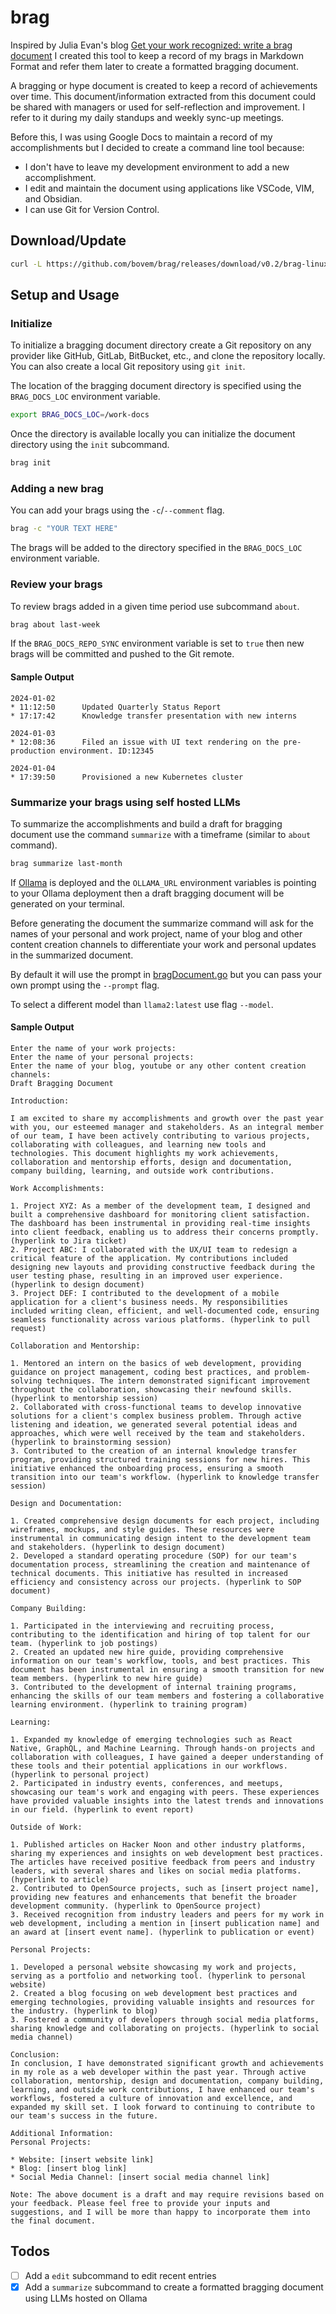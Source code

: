 # brag
Inspired by Julia Evan's blog [Get your work recognized: write a brag document](https://jvns.ca/blog/brag-documents/)
I created this tool to keep a record of my brags in Markdown Format and 
refer them later to create a formatted bragging document.

A bragging or hype document is created to keep a record of achievements over time.
This document/information extracted from this document could be shared with managers 
or used for self-reflection and improvement. I refer to it during my daily standups
and weekly sync-up meetings.

Before this, I was using Google Docs to maintain a record of my accomplishments
but I decided to create a command line tool because:
* I don't have to leave my development environment to add a new accomplishment. 
* I edit and maintain the document using applications like VSCode, VIM, and Obsidian.
* I can use Git for Version Control. 

## Download/Update
```bash
curl -L https://github.com/bovem/brag/releases/download/v0.2/brag-linux-amd64 > /usr/local/bin/brag
```

## Setup and Usage

### Initialize
To initialize a bragging document directory create a Git repository on any provider
like GitHub, GitLab, BitBucket, etc., and clone the repository locally. You can also
create a local Git repository using `git init`.

The location of the bragging document directory is specified using the `BRAG_DOCS_LOC`
environment variable.
```bash
export BRAG_DOCS_LOC=/work-docs
```

Once the directory is available locally you can initialize the document directory
using the `init` subcommand.
```bash
brag init
```

### Adding a new brag
You can add your brags using the `-c`/`--comment` flag.
```bash
brag -c "YOUR TEXT HERE"
```

The brags will be added to the directory specified in the `BRAG_DOCS_LOC` environment
variable.

### Review your brags
To review brags added in a given time period use subcommand `about`.
```bash
brag about last-week
```

If the `BRAG_DOCS_REPO_SYNC` environment variable is set to `true` then new brags
will be committed and pushed to the Git remote.

#### Sample Output
```text
2024-01-02                                                                                                                                        
* 11:12:50      Updated Quarterly Status Report
* 17:17:42      Knowledge transfer presentation with new interns

2024-01-03
* 12:08:36      Filed an issue with UI text rendering on the pre-production environment. ID:12345

2024-01-04
* 17:39:50      Provisioned a new Kubernetes cluster
```

### Summarize your brags using self hosted LLMs
To summarize the accomplishments and build a draft for bragging document use the command
`summarize` with a timeframe (similar to `about` command).
```bash
brag summarize last-month
```
If [Ollama](https://www.avni.sh/posts/homelab/self-hosting-ollama/) is deployed and the 
`OLLAMA_URL` environment variables is pointing to your Ollama deployment then
a draft bragging document will be generated on your terminal.

Before generating the document the summarize command will ask for the names of your personal
and work project, name of your blog and other content creation channels to differentiate 
your work and personal updates in the summarized document.

By default it will use the prompt in [bragDocument.go](./utils/bragDocument.go) but you can
pass your own prompt using the `--prompt` flag. 

To select a different model than `llama2:latest` use flag `--model`.

#### Sample Output
```text
Enter the name of your work projects:
Enter the name of your personal projects:
Enter the name of your blog, youtube or any other content creation channels:
Draft Bragging Document

Introduction:

I am excited to share my accomplishments and growth over the past year with you, our esteemed manager and stakeholders. As an integral member of our team, I have been actively contributing to various projects, collaborating with colleagues, and learning new tools and technologies. This document highlights my work achievements, collaboration and mentorship efforts, design and documentation, company building, learning, and outside work contributions.

Work Accomplishments:

1. Project XYZ: As a member of the development team, I designed and built a comprehensive dashboard for monitoring client satisfaction. The dashboard has been instrumental in providing real-time insights into client feedback, enabling us to address their concerns promptly. (hyperlink to Jira ticket)
2. Project ABC: I collaborated with the UX/UI team to redesign a critical feature of the application. My contributions included designing new layouts and providing constructive feedback during the user testing phase, resulting in an improved user experience. (hyperlink to design document)
3. Project DEF: I contributed to the development of a mobile application for a client's business needs. My responsibilities included writing clean, efficient, and well-documented code, ensuring seamless functionality across various platforms. (hyperlink to pull request)

Collaboration and Mentorship:

1. Mentored an intern on the basics of web development, providing guidance on project management, coding best practices, and problem-solving techniques. The intern demonstrated significant improvement throughout the collaboration, showcasing their newfound skills. (hyperlink to mentorship session)
2. Collaborated with cross-functional teams to develop innovative solutions for a client's complex business problem. Through active listening and ideation, we generated several potential ideas and approaches, which were well received by the team and stakeholders. (hyperlink to brainstorming session)
3. Contributed to the creation of an internal knowledge transfer program, providing structured training sessions for new hires. This initiative enhanced the onboarding process, ensuring a smooth transition into our team's workflow. (hyperlink to knowledge transfer session)

Design and Documentation:

1. Created comprehensive design documents for each project, including wireframes, mockups, and style guides. These resources were instrumental in communicating design intent to the development team and stakeholders. (hyperlink to design document)
2. Developed a standard operating procedure (SOP) for our team's documentation process, streamlining the creation and maintenance of technical documents. This initiative has resulted in increased efficiency and consistency across our projects. (hyperlink to SOP document)

Company Building:

1. Participated in the interviewing and recruiting process, contributing to the identification and hiring of top talent for our team. (hyperlink to job postings)
2. Created an updated new hire guide, providing comprehensive information on our team's workflow, tools, and best practices. This document has been instrumental in ensuring a smooth transition for new team members. (hyperlink to new hire guide)
3. Contributed to the development of internal training programs, enhancing the skills of our team members and fostering a collaborative learning environment. (hyperlink to training program)

Learning:

1. Expanded my knowledge of emerging technologies such as React Native, GraphQL, and Machine Learning. Through hands-on projects and collaboration with colleagues, I have gained a deeper understanding of these tools and their potential applications in our workflows. (hyperlink to personal project)
2. Participated in industry events, conferences, and meetups, showcasing our team's work and engaging with peers. These experiences have provided valuable insights into the latest trends and innovations in our field. (hyperlink to event report)

Outside of Work:

1. Published articles on Hacker Noon and other industry platforms, sharing my experiences and insights on web development best practices. The articles have received positive feedback from peers and industry leaders, with several shares and likes on social media platforms. (hyperlink to article)
2. Contributed to OpenSource projects, such as [insert project name], providing new features and enhancements that benefit the broader development community. (hyperlink to OpenSource project)
3. Received recognition from industry leaders and peers for my work in web development, including a mention in [insert publication name] and an award at [insert event name]. (hyperlink to publication or event)

Personal Projects:

1. Developed a personal website showcasing my work and projects, serving as a portfolio and networking tool. (hyperlink to personal website)
2. Created a blog focusing on web development best practices and emerging technologies, providing valuable insights and resources for the industry. (hyperlink to blog)
3. Fostered a community of developers through social media platforms, sharing knowledge and collaborating on projects. (hyperlink to social media channel)

Conclusion:
In conclusion, I have demonstrated significant growth and achievements in my role as a web developer within the past year. Through active collaboration, mentorship, design and documentation, company building, learning, and outside work contributions, I have enhanced our team's workflows, fostered a culture of innovation and excellence, and expanded my skill set. I look forward to continuing to contribute to our team's success in the future.

Additional Information:
Personal Projects:

* Website: [insert website link]
* Blog: [insert blog link]
* Social Media Channel: [insert social media channel link]

Note: The above document is a draft and may require revisions based on your feedback. Please feel free to provide your inputs and suggestions, and I will be more than happy to incorporate them into the final document.
```

## Todos
- [ ] Add a `edit` subcommand to edit recent entries
- [x] Add a `summarize` subcommand to create a formatted bragging document using LLMs hosted on Ollama
